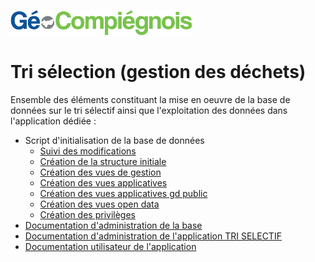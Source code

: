 ![picto](/doc/img/Logo_web-GeoCompiegnois.png)

# Tri sélection (gestion des déchets)

Ensemble des éléments constituant la mise en oeuvre de la base de données sur le tri sélectif ainsi que l'exploitation des données dans l'application dédiée :
- Script d'initialisation de la base de données
  * [Suivi des modifications](sql/tri_00_trace.sql)
  * [Création de la structure initiale](sql/tri_10_squelette.sql)
  * [Création des vues de gestion](sql/tri_20_vues_gestion.sql)
  * [Création des vues applicatives](sql/tri_21_vues_xapps.sql)
  * [Création des vues applicatives gd public](sql/tri_22_vues_xapps_public.sql)
  * [Création des vues open data](sql/tri_23_vues_xopendata.sql)
  * [Création des privilèges](sql/tri_99_grant.sql)
- [Documentation d'administration de la base](doc/doc_admin_bd_tri.md)
- [Documentation d'administration de l'application TRI SELECTIF](doc/doc_admin_app_tri.md)
- [Documentation utilisateur de l'application](doc/doc_user_app_tri.md)

